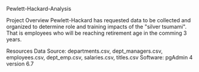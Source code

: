 Pewlett-Hackard-Analysis

Project Overview
Pewlett-Hackard has requested data to be collected and organized to determine role and training impacts of the "silver tsumami". That is employees who will be reaching retirement age in the comming 3 years.

Resources
Data Source: departments.csv, dept_managers.csv, employees.csv, dept_emp.csv, salaries.csv, titles.csv
Software: pgAdmin 4 version 6.7
